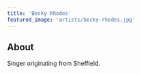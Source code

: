 ```yaml
---
title: 'Becky Rhodes'
featured_image: 'artists/becky-rhodes.jpg'
---
```


## About

Singer originating from Sheffield.
